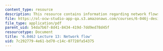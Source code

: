 ```yaml
---
content_type: resource
description: This resource contains information regarding network flows.
file: https://ol-ocw-studio-app-qa.s3.amazonaws.com/courses/6-046j-design-and-analysis-of-algorithms-spring-2012/7c2927794e61bd70c14c07728fa54375_MIT6_046JS12_lec13.pdf
file_type: application/pdf
parent_uid: 54da7b67-8d41-8434-419d-7dd9ed78d45f
resourcetype: Document
title: '6.046J Lecture 13: Network flow'
uid: 7c292779-4e61-bd70-c14c-07728fa54375
---
```

